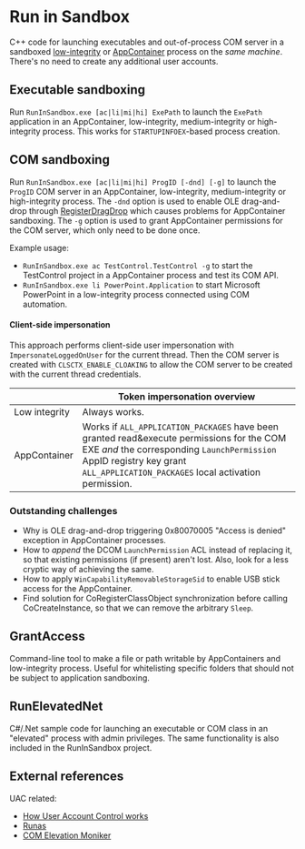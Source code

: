 # Run in Sandbox
C++ code for launching executables and out-of-process COM server in a sandboxed [low-integrity](https://docs.microsoft.com/en-us/previous-versions/dotnet/articles/bb625960(v%3dmsdn.10)) or [AppContainer](https://docs.microsoft.com/en-us/windows/desktop/secauthz/appcontainer-for-legacy-applications-) process on the *same machine*. There's no need to create any additional user accounts.

## Executable sandboxing
Run `RunInSandbox.exe [ac|li|mi|hi] ExePath` to launch the `ExePath` application in an AppContainer, low-integrity, medium-integrity or high-integrity process. This works for `STARTUPINFOEX`-based process creation.

## COM sandboxing
Run `RunInSandbox.exe [ac|li|mi|hi] ProgID [-dnd] [-g]` to launch the `ProgID` COM server in an AppContainer, low-integrity, medium-integrity or high-integrity process. The `-dnd` option is used to enable OLE drag-and-drop through [RegisterDragDrop](https://docs.microsoft.com/en-us/windows/win32/api/ole2/nf-ole2-registerdragdrop) which causes problems for AppContainer sandboxing. The `-g` option is used to grant AppContainer permissions for the COM server, which only need to be done once.

Example usage:
* `RunInSandbox.exe ac TestControl.TestControl -g` to start the TestControl project in a AppContainer process and test its COM API.
* `RunInSandbox.exe li PowerPoint.Application` to start Microsoft PowerPoint in a low-integrity process connected using COM automation.

#### Client-side impersonation
This approach performs client-side user impersonation with `ImpersonateLoggedOnUser` for the current thread. Then the COM server is created with `CLSCTX_ENABLE_CLOAKING` to allow the COM server to be created with the current thread credentials.

| | Token impersonation overview |
|---------------------|-----------------------------------------------------------------------------|
|Low integrity        | Always works.                                            |
|AppContainer         | Works if `ALL_APPLICATION_PACKAGES` have been granted read&execute permissions for the COM EXE _and_ the corresponding `LaunchPermission` AppID registry key grant `ALL_APPLICATION_PACKAGES` local activation permission.  |

### Outstanding challenges
* Why is OLE drag-and-drop triggering 0x80070005 "Access is denied" exception in AppContainer processes.
* How to _append_ the DCOM `LaunchPermission` ACL instead of replacing it, so that existing permissions (if present) aren't lost. Also, look for a less cryptic way of achieving the same.
* How to apply `WinCapabilityRemovableStorageSid` to enable USB stick access for the AppContainer.
* Find solution for CoRegisterClassObject synchronization before calling CoCreateInstance, so that we can remove the arbitrary `Sleep`.


## GrantAccess
Command-line tool to make a file or path writable by AppContainers and low-integrity process. Useful for whitelisting specific folders that should not be subject to application sandboxing.


## RunElevatedNet
C#/.Net sample code for launching an executable or COM class in an "elevated" process with admin privileges. The same functionality is also included in the RunInSandbox project.

## External references
UAC related:
* [How User Account Control works](https://docs.microsoft.com/en-us/windows/security/identity-protection/user-account-control/how-user-account-control-works)
* [Runas](https://docs.microsoft.com/en-us/previous-versions/windows/it-pro/windows-server-2012-R2-and-2012/cc771525(v=ws.11))
* [COM Elevation Moniker](https://docs.microsoft.com/en-us/windows/win32/com/the-com-elevation-moniker)
